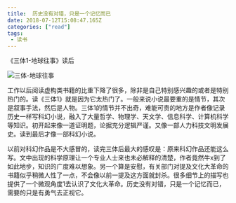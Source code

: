 ```yaml
---
title:  历史没有对错，只是一个记忆而已
date: 2018-07-12T15:08:47.165Z
categories: ["read"]
tags: 
 - 读书
---
```


《三体1-地球往事》读后


![三体-地球往事](https://i.loli.net/2018/07/12/5b47773ce8706.jpg)

工作以后阅读虚构类书籍的比重下降了很多，除非是自己特别感兴趣的或者是特别热门的。读《三体1》就是因为它太热门了。一般来说小说最要重的是情节，其次是叙事手法，然后是人物。三体1的情节并不出奇，难能可贵的地方是作者像记录历史一样写科幻小说，融入了大量哲学、物理学、天文学、信息科学、计算机科学等知识。初开起来像一道证明题，论据充分逻辑严谨。又像一部人力科技文明发展史。读到最后才像一部科幻小说。

以前对科幻作品是不大感冒的，读完三体后最大的感叹是：原来科幻作品还能这么写。文中出现的科学原理让一个专业人士来也未必解释的清楚，作者竟然牛x到了如此地步，知识的广度难以想象。另一个算是安慰，有关部门对提及文化大革命的书籍似乎稍微人性了一点，不会像以前一提及这方面就封杀。很多细节上的描写也提供了一个微观角度1去认识了文化大革命。历史没有对错，只是一个记忆而已，需要的只是有勇气去正视它。